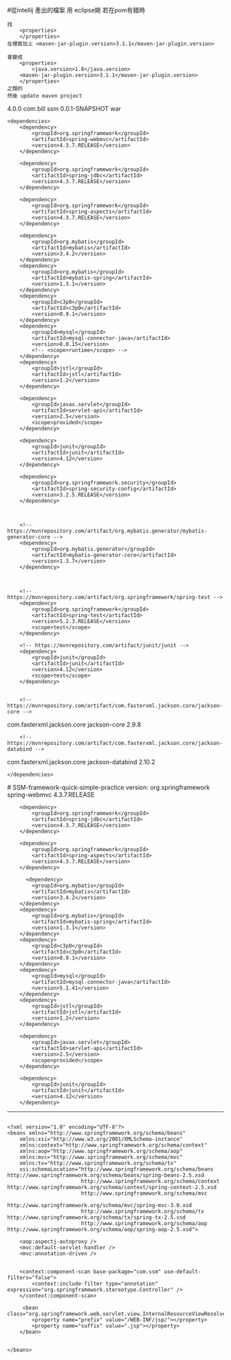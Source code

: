 #從intellij 產出的檔案 用 eclipse開  若在pom有錯時
```
找
    <properties>
    </properties>
在裡面加上 <maven-jar-plugin.version>3.1.1</maven-jar-plugin.version>

會變成
    <properties>
        <java.version>1.8</java.version>
	<maven-jar-plugin.version>3.1.1</maven-jar-plugin.version>
    </properties>
之類的  
然後 update maven project
```


<project xmlns="http://maven.apache.org/POM/4.0.0"
	xmlns:xsi="http://www.w3.org/2001/XMLSchema-instance"
	xsi:schemaLocation="http://maven.apache.org/POM/4.0.0 http://maven.apache.org/xsd/maven-4.0.0.xsd">
	<modelVersion>4.0.0</modelVersion>
	<groupId>com.bill</groupId>
	<artifactId>ssm</artifactId>
	<version>0.0.1-SNAPSHOT</version>
	<packaging>war</packaging>

	<dependencies>
		<dependency>
			<groupId>org.springframework</groupId>
			<artifactId>spring-webmvc</artifactId>
			<version>4.3.7.RELEASE</version>
		</dependency>

		<dependency>
			<groupId>org.springframework</groupId>
			<artifactId>spring-jdbc</artifactId>
			<version>4.3.7.RELEASE</version>
		</dependency>

		<dependency>
			<groupId>org.springframework</groupId>
			<artifactId>spring-aspects</artifactId>
			<version>4.3.7.RELEASE</version>
		</dependency>

		<dependency>
			<groupId>org.mybatis</groupId>
			<artifactId>mybatis</artifactId>
			<version>3.4.2</version>
		</dependency>
		<dependency>
			<groupId>org.mybatis</groupId>
			<artifactId>mybatis-spring</artifactId>
			<version>1.3.1</version>
		</dependency>
		<dependency>
			<groupId>c3p0</groupId>
			<artifactId>c3p0</artifactId>
			<version>0.9.1</version>
		</dependency>
		<dependency>
			<groupId>mysql</groupId>
			<artifactId>mysql-connector-java</artifactId>
			<version>8.0.15</version>
			<!-- <scope>runtime</scope> -->
		</dependency>
		<dependency>
			<groupId>jstl</groupId>
			<artifactId>jstl</artifactId>
			<version>1.2</version>
		</dependency>

		<dependency>
			<groupId>javax.servlet</groupId>
			<artifactId>servlet-api</artifactId>
			<version>2.5</version>
			<scope>provided</scope>
		</dependency>

		<dependency>
			<groupId>junit</groupId>
			<artifactId>junit</artifactId>
			<version>4.12</version>
		</dependency>

		<dependency>
			<groupId>org.springframework.security</groupId>
			<artifactId>spring-security-config</artifactId>
			<version>3.2.5.RELEASE</version>
		</dependency>



		<!-- https://mvnrepository.com/artifact/org.mybatis.generator/mybatis-generator-core -->
		<dependency>
			<groupId>org.mybatis.generator</groupId>
			<artifactId>mybatis-generator-core</artifactId>
			<version>1.3.7</version>
		</dependency>



		<!-- https://mvnrepository.com/artifact/org.springframework/spring-test -->
		<dependency>
			<groupId>org.springframework</groupId>
			<artifactId>spring-test</artifactId>
			<version>5.2.3.RELEASE</version>
			<scope>test</scope>
		</dependency>

		<!-- https://mvnrepository.com/artifact/junit/junit -->
		<dependency>
			<groupId>junit</groupId>
			<artifactId>junit</artifactId>
			<version>4.12</version>
			<scope>test</scope>
		</dependency>


		<!-- https://mvnrepository.com/artifact/com.fasterxml.jackson.core/jackson-core -->
<dependency>
    <groupId>com.fasterxml.jackson.core</groupId>
    <artifactId>jackson-core</artifactId>
    <version>2.9.8</version>
</dependency>

		<!-- https://mvnrepository.com/artifact/com.fasterxml.jackson.core/jackson-databind -->
<dependency>
    <groupId>com.fasterxml.jackson.core</groupId>
    <artifactId>jackson-databind</artifactId>
    <version>2.10.2</version>
</dependency>





	</dependencies>


</project># SSM-framework-quick-simple-practice
version:
        <dependency>
  			<groupId>org.springframework</groupId>
  			<artifactId>spring-webmvc</artifactId>
  			<version>4.3.7.RELEASE</version>
  		</dependency>
  		
  		<dependency>
  			<groupId>org.springframework</groupId>
  			<artifactId>spring-jdbc</artifactId>
  			<version>4.3.7.RELEASE</version>
  		</dependency>
  		
  		<dependency>
  			<groupId>org.springframework</groupId>
  			<artifactId>spring-aspects</artifactId>
  			<version>4.3.7.RELEASE</version>
  		</dependency>
  		
  		  <dependency>
  			<groupId>org.mybatis</groupId>
  			<artifactId>mybatis</artifactId>
  			<version>3.4.2</version>
  		</dependency>
  		<dependency>
  			<groupId>org.mybatis</groupId>
  			<artifactId>mybatis-spring</artifactId>
  			<version>1.3.1</version>
  		</dependency>
  		<dependency>
  			<groupId>c3p0</groupId>
  			<artifactId>c3p0</artifactId>
  			<version>0.9.1</version>
  		</dependency>
  		<dependency>
  			<groupId>mysql</groupId>
  			<artifactId>mysql-connector-java</artifactId>
  			<version>5.1.41</version>
  		</dependency>
  		<dependency>
  			<groupId>jstl</groupId>
  			<artifactId>jstl</artifactId>
  			<version>1.2</version>
  		</dependency>
  		
  		<dependency>
  			<groupId>javax.servlet</groupId>
  			<artifactId>servlet-api</artifactId>
  			<version>2.5</version>
  			<scope>provided</scope>
  		</dependency>
  		
  		<dependency>
  			<groupId>junit</groupId>
  			<artifactId>junit</artifactId>
  			<version>4.12</version>
  		</dependency>



-----------------------------------------------------
```dispatcherServlet

<?xml version="1.0" encoding="UTF-8"?>
<beans xmlns="http://www.springframework.org/schema/beans"
	xmlns:xsi="http://www.w3.org/2001/XMLSchema-instance"
	xmlns:context="http://www.springframework.org/schema/context"
	xmlns:aop="http://www.springframework.org/schema/aop"
	xmlns:mvc="http://www.springframework.org/schema/mvc"
	xmlns:tx="http://www.springframework.org/schema/tx"
	xsi:schemaLocation="http://www.springframework.org/schema/beans http://www.springframework.org/schema/beans/spring-beans-2.5.xsd
						http://www.springframework.org/schema/context http://www.springframework.org/schema/context/spring-context-2.5.xsd
						http://www.springframework.org/schema/mvc 
						http://www.springframework.org/schema/mvc/spring-mvc-3.0.xsd
						http://www.springframework.org/schema/tx http://www.springframework.org/schema/tx/spring-tx-2.5.xsd
						http://www.springframework.org/schema/aop http://www.springframework.org/schema/aop/spring-aop-2.5.xsd">

	<aop:aspectj-autoproxy />
	<mvc:default-servlet-handler />
	<mvc:annotation-driven />


	<context:component-scan base-package="com.ssm" use-default-filters="false">
		<context:include-filter type="annotation" expression="org.springframework.stereotype.Controller" />
	</context:component-scan>

	 <bean class="org.springframework.web.servlet.view.InternalResourceViewResolver"> 
        <property name="prefix" value="/WEB-INF/jsp/"></property>
        <property name="suffix" value=".jsp"></property>
    </bean>


</beans>
